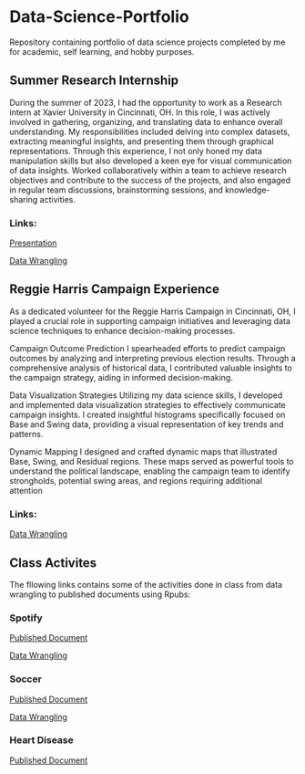 # Data-Science-Portfolio

Repository containing portfolio of data science projects completed by me for academic, self learning, and hobby purposes.

## Summer Research Internship
During the summer of 2023, I had the opportunity to work as a Research intern at Xavier University in Cincinnati, OH. In this role, I was actively involved in gathering, organizing, and translating data to enhance overall understanding. My responsibilities included delving into complex datasets, extracting meaningful insights, and presenting them through graphical representations. Through this experience, I not only honed my data manipulation skills but also developed a keen eye for visual communication of data insights. Worked collaboratively within a team to achieve research objectives and contribute to the success of the projects, and also engaged in regular team discussions, brainstorming sessions, and knowledge-sharing activities.

### Links:

[Presentation](https://github.com/Danielokw/Data-Science-Portfolio/blob/main/Summer%20Research%20Internship.pdf)

[Data Wrangling](https://github.com/Danielokw/Data-Science-Portfolio/blob/main/Summer%20Research%20Internship.rmd)


## Reggie Harris Campaign Experience
As a dedicated volunteer for the Reggie Harris Campaign in Cincinnati, OH, I played a crucial role in supporting campaign initiatives and leveraging data science techniques to enhance decision-making processes.

Campaign Outcome Prediction
I spearheaded efforts to predict campaign outcomes by analyzing and interpreting previous election results. Through a comprehensive analysis of historical data, I contributed valuable insights to the campaign strategy, aiding in informed decision-making.

Data Visualization Strategies
Utilizing my data science skills, I developed and implemented data visualization strategies to effectively communicate campaign insights. I created insightful histograms specifically focused on Base and Swing data, providing a visual representation of key trends and patterns.

Dynamic Mapping
I designed and crafted dynamic maps that illustrated Base, Swing, and Residual regions. These maps served as powerful tools to understand the political landscape, enabling the campaign team to identify strongholds, potential swing areas, and regions requiring additional attention

### Links:

[Data Wrangling](https://github.com/Danielokw/Data-Science-Portfolio/blob/main/CAMPAIGN.qmd)

## Class Activites 
The fllowing links contains some of the activities done in class from data wrangling to published documents using Rpubs:

### Spotify 
 
[Published Document](https://rpubs.com/Danielok/Spotify_rocks)

[Data Wrangling](https://github.com/Danielokw/Data-Science-Portfolio/blob/main/Spotify_rocks%20(4).qmd)

### Soccer

[Published Document](https://rpubs.com/Danielok/top100)

[Data Wrangling](https://github.com/Danielokw/Data-Science-Portfolio/blob/main/Top%20100%20Soccer%20Player%20in%20the%20Year%202022.qmd)

### Heart Disease
 
[Published Document](https://rpubs.com/Danielok/Heart_Disease)

